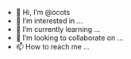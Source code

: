 - 👋 Hi, I’m @ocots
- 👀 I’m interested in ...
- 🌱 I’m currently learning ...
- 💞️ I’m looking to collaborate on ...
- 📫 How to reach me ...

<!---
ocots/ocots is a ✨ special ✨ repository because its `README.md` (this file) appears on your GitHub profile.
You can click the Preview link to take a look at your changes.
--->
